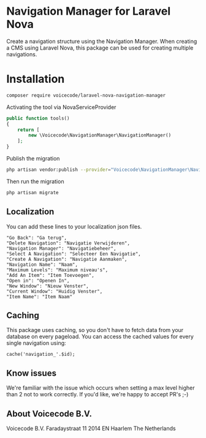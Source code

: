 # Navigation Manager for Laravel Nova

Create a navigation structure using the Navigation Manager. When creating a CMS using Laravel Nova, this package can be used for creating multiple navigations.

# Installation 

```bash
composer require voicecode/laravel-nova-navigation-manager
```

Activating the tool via NovaServiceProvider

```php
public function tools()
{
    return [
        new \Voicecode\NavigationManager\NavigationManager()
    ];
}
```

Publish the migration

``` bash
php artisan vendor:publish --provider="Voicecode\NavigationManager\NavigationManagerServiceProvider"
```

Then run the migration

``` bash
php artisan migrate
```

## Localization

You can add these lines to your localization json files.

```
"Go Back": "Ga terug",
"Delete Navigation": "Navigatie Verwijderen",
"Navigation Manager": "Navigatiebeheer",
"Select A Navigation": "Selecteer Een Navigatie",
"Create A Navigation": "Navigatie Aanmaken",
"Navigation Name": "Naam",
"Maximum Levels": "Maximum niveau's",
"Add An Item": "Item Toevoegen",
"Open in": "Openen In",
"New Window": "Nieuw Venster",
"Current Window": "Huidig Venster",
"Item Name": "Item Naam"
```

## Caching

This package uses caching, so you don't have to fetch data from your database on every pageload. You can access the cached values for every single navigation using:

```
cache('navigation_'.$id);
```


## Know issues

We're familiar with the issue which occurs when setting a max level higher than 2 not to work correctly. 
If you'd like, we're happy to accept PR's ;-)

## About Voicecode B.V.

Voicecode B.V.
Faradaystraat 11
2014 EN Haarlem
The Netherlands
